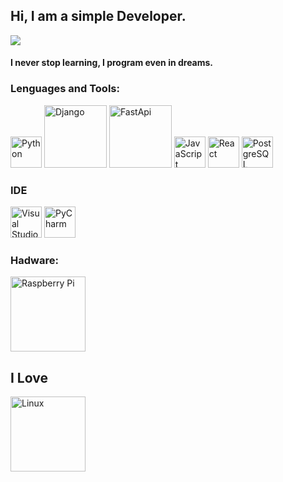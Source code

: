 ## Hi, I am a simple Developer.

![](https://media.giphy.com/media/iIqmM5tTjmpOB9mpbn/giphy.gif)

#### I never stop learning, I program even in dreams.



### Lenguages and Tools:
<img src="https://media.giphy.com/media/LMt9638dO8dftAjtco/giphy.gif" title="Python" width="50px"/>  <img src="https://static.djangoproject.com/img/logos/django-logo-negative.png" title="Django" width="100px"/> <img src="https://fastapi.tiangolo.com/img/logo-margin/logo-teal.png" title="FastApi" width="100px"/>
<img src="https://media.giphy.com/media/ln7z2eWriiQAllfVcn/giphy.gif" title="JavaScript" width="50px"/> <img src="https://media.giphy.com/media/eNAsjO55tPbgaor7ma/giphy.gif" title="React" width="50px"/>  <img src="https://c0.klipartz.com/pngpicture/884/748/gratis-png-postgresql-computer-icons-database-angularjs-tencent.png" title="PostgreSQL" width="50px"/>


### IDE
<img src="https://resources.jetbrains.com/storage/products/pycharm/img/meta/pycharm_logo_300x300.png" title="Visual Studio Code" width="50px"/> <img src="https://media.giphy.com/media/IdyAQJVN2kVPNUrojM/giphy.gif" title="PyCharm" width="50px"/>


### Hadware:
<img src="https://www.aranacorp.com/wp-content/uploads/raspberry-pi-logo.jpg" title="Raspberry Pi" width="120px"/>


## I Love
<img src="https://logopond.com/logos/764befce2161b53b5895108e1e8597d7.png" title="Linux" width="120px"/>
